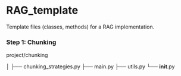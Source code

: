 # RAG_template
Template files (classes, methods) for a RAG implementation.

### Step 1: Chunking
project/chunking

│
├── chunking_strategies.py
├── main.py
├── utils.py
└── __init__.py
